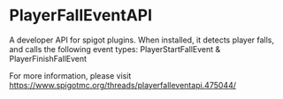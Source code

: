 # PlayerFallEventAPI
A developer API for spigot plugins.
When installed, it detects player falls, and calls the following event types: PlayerStartFallEvent & PlayerFinishFallEvent

For more information, please visit https://www.spigotmc.org/threads/playerfalleventapi.475044/
